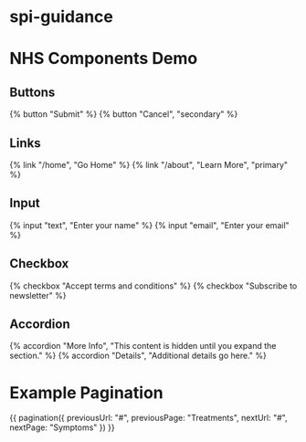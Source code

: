 # spi-guidance

# NHS Components Demo

## Buttons
{% button "Submit" %}
{% button "Cancel", "secondary" %}

## Links
{% link "/home", "Go Home" %}
{% link "/about", "Learn More", "primary" %}

## Input
{% input "text", "Enter your name" %}
{% input "email", "Enter your email" %}

## Checkbox
{% checkbox "Accept terms and conditions" %}
{% checkbox "Subscribe to newsletter" %}

## Accordion
{% accordion "More Info", "This content is hidden until you expand the section." %}
{% accordion "Details", "Additional details go here." %}

# Example Pagination

{{ pagination({
  previousUrl: "#",
  previousPage: "Treatments",
  nextUrl: "#",
  nextPage: "Symptoms"
}) }}

